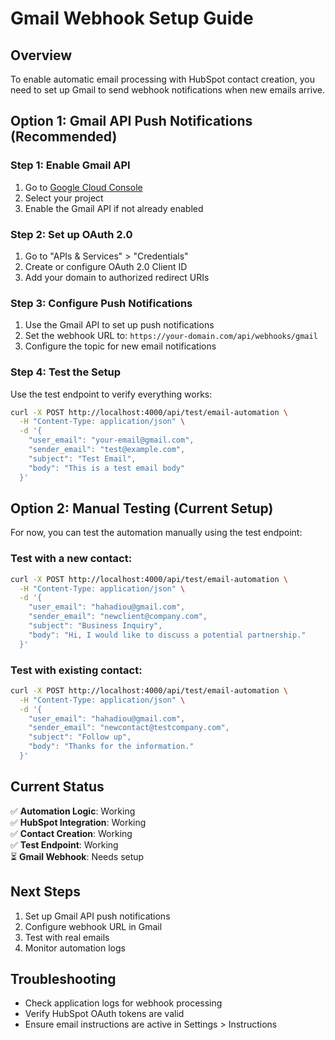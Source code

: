 # Gmail Webhook Setup Guide

## Overview
To enable automatic email processing with HubSpot contact creation, you need to set up Gmail to send webhook notifications when new emails arrive.

## Option 1: Gmail API Push Notifications (Recommended)

### Step 1: Enable Gmail API
1. Go to [Google Cloud Console](https://console.cloud.google.com/)
2. Select your project
3. Enable the Gmail API if not already enabled

### Step 2: Set up OAuth 2.0
1. Go to "APIs & Services" > "Credentials"
2. Create or configure OAuth 2.0 Client ID
3. Add your domain to authorized redirect URIs

### Step 3: Configure Push Notifications
1. Use the Gmail API to set up push notifications
2. Set the webhook URL to: `https://your-domain.com/api/webhooks/gmail`
3. Configure the topic for new email notifications

### Step 4: Test the Setup
Use the test endpoint to verify everything works:
```bash
curl -X POST http://localhost:4000/api/test/email-automation \
  -H "Content-Type: application/json" \
  -d '{
    "user_email": "your-email@gmail.com",
    "sender_email": "test@example.com", 
    "subject": "Test Email",
    "body": "This is a test email body"
  }'
```

## Option 2: Manual Testing (Current Setup)

For now, you can test the automation manually using the test endpoint:

### Test with a new contact:
```bash
curl -X POST http://localhost:4000/api/test/email-automation \
  -H "Content-Type: application/json" \
  -d '{
    "user_email": "hahadiou@gmail.com",
    "sender_email": "newclient@company.com",
    "subject": "Business Inquiry",
    "body": "Hi, I would like to discuss a potential partnership."
  }'
```

### Test with existing contact:
```bash
curl -X POST http://localhost:4000/api/test/email-automation \
  -H "Content-Type: application/json" \
  -d '{
    "user_email": "hahadiou@gmail.com",
    "sender_email": "newcontact@testcompany.com",
    "subject": "Follow up",
    "body": "Thanks for the information."
  }'
```

## Current Status
✅ **Automation Logic**: Working  
✅ **HubSpot Integration**: Working  
✅ **Contact Creation**: Working  
✅ **Test Endpoint**: Working  
⏳ **Gmail Webhook**: Needs setup

## Next Steps
1. Set up Gmail API push notifications
2. Configure webhook URL in Gmail
3. Test with real emails
4. Monitor automation logs

## Troubleshooting
- Check application logs for webhook processing
- Verify HubSpot OAuth tokens are valid
- Ensure email instructions are active in Settings > Instructions 